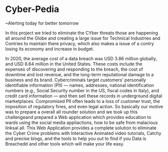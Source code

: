 # Cyber-Pedia
~Alerting today for better tomorrow

In this project we tried to eliminate the CYber threats those are happening all around the Globe and creating a large issue for Technical Industries and Contries to maintain there privacy, which also makes a issue of a contry losing its economy and increase in budget.

In 2020, the average cost of a data breach was USD 3.86 million globally, and USD 8.64 million in the United States. These costs include the expenses of discovering and responding to the breach, the cost of downtime and lost revenue, and the long-term reputational damage to a business and its brand. Cybercriminals target customers’ personally identifiable information (PII) — names, addresses, national identification numbers (e.g., Social Security number in the US, fiscal codes in Italy), and credit card information — and then sell these records in underground digital marketplaces. Compromised PII often leads to a loss of customer trust, the imposition of regulatory fines, and even legal action.
So basically our motive was to prepare a overall all rounder solution and we took up this challengeand prepared a Web application which provides education to wards using the social media appliactions, how to be safe from malacious linksal all. This Web Application provides a complete solution to eliminate the Cyber Crime problems with Interactive Animated video tutorials, Catchy and precise blogs, and the tools to help you out to find if you Data is Breachedd and other tools which will make your life easy.
